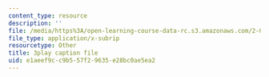 ```yaml
---
content_type: resource
description: ''
file: /media/https%3A/open-learning-course-data-rc.s3.amazonaws.com/2-003sc-engineering-dynamics-fall-2011/e1aeef9cc9b557f29635e28bc0ae5ea2_6wPHoFjnYXI.vtt
file_type: application/x-subrip
resourcetype: Other
title: 3play caption file
uid: e1aeef9c-c9b5-57f2-9635-e28bc0ae5ea2
---
```


